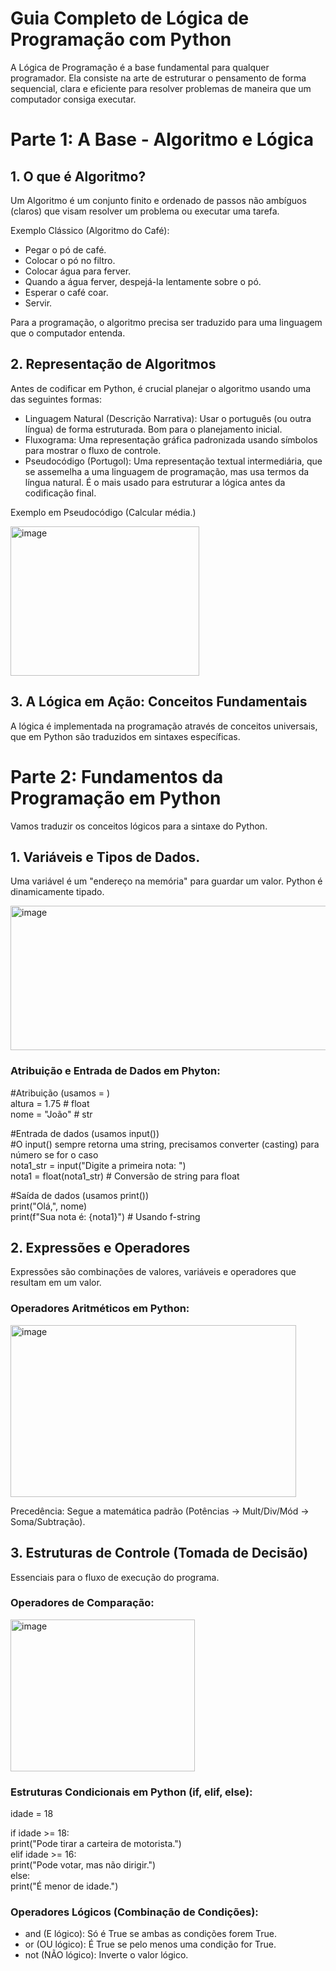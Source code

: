 # Guia Completo de Lógica de Programação com Python


A Lógica de Programação é a base fundamental para qualquer programador. Ela consiste na arte de estruturar o pensamento de forma sequencial, clara e eficiente para resolver problemas de maneira que um computador consiga executar.

# Parte 1: A Base - Algoritmo e Lógica

## 1. O que é Algoritmo?

Um Algoritmo é um conjunto finito e ordenado de passos não ambíguos (claros) que visam resolver um problema ou executar uma tarefa.

Exemplo Clássico (Algoritmo do Café):

- Pegar o pó de café.
- Colocar o pó no filtro.
- Colocar água para ferver.
- Quando a água ferver, despejá-la lentamente sobre o pó.
- Esperar o café coar.
- Servir.

Para a programação, o algoritmo precisa ser traduzido para uma linguagem que o computador entenda.

## 2. Representação de Algoritmos

Antes de codificar em Python, é crucial planejar o algoritmo usando uma das seguintes formas:

- Linguagem Natural (Descrição Narrativa): Usar o português (ou outra língua) de forma estruturada. Bom para o planejamento inicial.
- Fluxograma: Uma representação gráfica padronizada usando símbolos para mostrar o fluxo de controle.
- Pseudocódigo (Portugol): Uma representação textual intermediária, que se assemelha a uma linguagem de programação, mas usa termos da língua natural. É o mais usado para estruturar a lógica antes da codificação final.

Exemplo em Pseudocódigo (Calcular média.)

<img width="302" height="239" alt="image" src="https://github.com/user-attachments/assets/4cec6e92-fb22-4e62-a12d-9a6d184b9972" />

## 3. A Lógica em Ação: Conceitos Fundamentais

   
A lógica é implementada na programação através de conceitos universais, que em Python são traduzidos em sintaxes específicas.

# Parte 2: Fundamentos da Programação em Python

Vamos traduzir os conceitos lógicos para a sintaxe do Python.

## 1. Variáveis e Tipos de Dados.

Uma variável é um "endereço na memória" para guardar um valor. Python é dinamicamente tipado.

<img width="693" height="231" alt="image" src="https://github.com/user-attachments/assets/d86295d6-3ad4-402f-a8f5-72cdcaa6e469" />

### Atribuição e Entrada de Dados em Phyton:

#Atribuição (usamos = )  
altura = 1.75  # float  
nome = "João"  # str  

#Entrada de dados (usamos input())  
#O input() sempre retorna uma string, precisamos converter (casting) para número se for o caso  
nota1_str = input("Digite a primeira nota: ")  
nota1 = float(nota1_str) # Conversão de string para float  

#Saída de dados (usamos print())  
print("Olá,", nome)  
print(f"Sua nota é: {nota1}") # Usando f-string    

## 2. Expressões e Operadores

Expressões são combinações de valores, variáveis e operadores que resultam em um valor.

### Operadores Aritméticos em Python:

<img width="457" height="275" alt="image" src="https://github.com/user-attachments/assets/e64ef7c0-6513-4e55-baca-0ac713af1cd0" />

Precedência: Segue a matemática padrão (Potências $\rightarrow$ Mult/Div/Mód $\rightarrow$ Soma/Subtração).

## 3. Estruturas de Controle (Tomada de Decisão)

Essenciais para o fluxo de execução do programa.

### Operadores de Comparação:

<img width="295" height="243" alt="image" src="https://github.com/user-attachments/assets/4ac23dff-fb96-4a8f-83a5-2739a18a796a" />

### Estruturas Condicionais em Python (if, elif, else):

idade = 18

if idade >= 18:  
    print("Pode tirar a carteira de motorista.")  
elif idade >= 16:  
    print("Pode votar, mas não dirigir.")  
else:  
    print("É menor de idade.")  

### Operadores Lógicos (Combinação de Condições):

- and (E lógico): Só é True se ambas as condições forem True.
- or (OU lógico): É True se pelo menos uma condição for True.
- not (NÃO lógico): Inverte o valor lógico.




